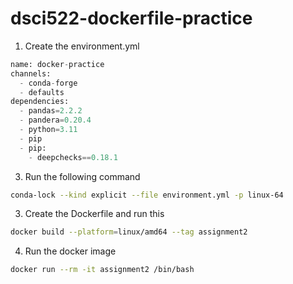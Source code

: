 # dsci522-dockerfile-practice

1. Create the environment.yml

```python
name: docker-practice
channels:
  - conda-forge
  - defaults
dependencies:
  - pandas=2.2.2
  - pandera=0.20.4
  - python=3.11
  - pip
  - pip:
    - deepchecks==0.18.1

```

3. Run the following command
```bash
conda-lock --kind explicit --file environment.yml -p linux-64
```
   
3. Create the Dockerfile and run this
```bash
docker build --platform=linux/amd64 --tag assignment2
```
4. Run the docker image
```bash
docker run --rm -it assignment2 /bin/bash
```
